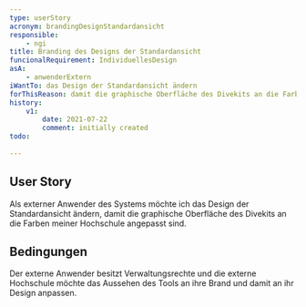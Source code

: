 ```yaml
---
type: userStory
acronym: brandingDesignStandardansicht
responsible:
	- ngi
title: Branding des Designs der Standardansicht
funcionalRequirement: IndividuellesDesign
asA: 
    - anwenderExtern
iWantTo: das Design der Standardansicht ändern
forThisReason: damit die graphische Oberfläche des Divekits an die Farben meiner Hochschule angepasst sind
history:
	v1:
		date: 2021-07-22
		comment: initially created
todo:
	
---
```


## User Story
Als externer Anwender des Systems möchte ich das Design der Standardansicht ändern, damit die graphische Oberfläche des Divekits an die Farben meiner Hochschule angepasst sind.

## Bedingungen
Der externe Anwender besitzt Verwaltungsrechte und die externe Hochschule möchte das Aussehen des Tools an ihre Brand und damit an ihr Design anpassen.